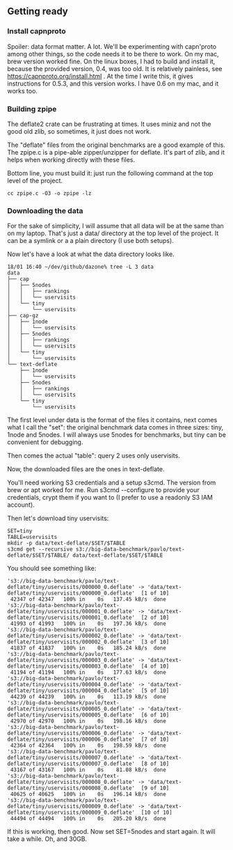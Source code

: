

## Getting ready

### Install capnproto

Spoiler: data format matter. A lot. We'll be experimenting with capn'proto 
among other things, so the code needs it to be there to work. On my mac,
brew version worked fine. On the linux boxes, I had to build and install it,
because the provided version, 0.4, was too old. It is relatively painless, see
https://capnproto.org/install.html . At the time I write this, it gives 
instructions for 0.5.3, and this version works. I have 0.6 on my mac, and
it works too.

### Building zpipe

The deflate2 crate can be frustrating at times. It uses miniz and not the good
old zlib, so sometimes, it just does not work.

The "deflate" files from the original benchmarks are a good example of this.
The zpipe.c is a pipe-able zipper/unzipper for deflate. It's part of zlib,
and it helps when working directly with these files.

Bottom line, you must build it: just run the following command at the top level
of the project.

```shell
cc zpipe.c -O3 -o zpipe -lz
```

### Downloading the data

For the sake of simplicity, I will assume that all data will be at the same
than on my laptop. That's just a data/ directory at the top level of the
project. It can be a symlink or a a plain directory (I use both setups).

Now let's have a look at what the data directory looks like.

```
18/01 16:40 ~/dev/github/dazone% tree -L 3 data
data
├── cap
│   ├── 5nodes
│   │   ├── rankings
│   │   └── uservisits
│   └── tiny
│       └── uservisits
├── cap-gz
│   ├── 1node
│   │   └── uservisits
│   ├── 5nodes
│   │   ├── rankings
│   │   └── uservisits
│   └── tiny
│       └── uservisits
└── text-deflate
    ├── 1node
    │   └── uservisits
    ├── 5nodes
    │   ├── rankings
    │   └── uservisits
    └── tiny
        └── uservisits
```

The first level under data is the format of the files it contains, next comes
what I call the "set": the original benchmark data comes in three sizes: tiny,
1node and 5nodes. I will always use 5nodes for benchmarks, but tiny can be 
convenient for debugging.

Then comes the actual "table": query 2 uses only uservisits.

Now, the downloaded files are the ones in text-deflate.

You'll need working S3 credentials and a setup s3cmd. The version from brew or
apt worked for me. Run s3cmd --configure to provide your credentials, crypt
them if you want to (I prefer to use a readonly S3 IAM account).

Then let's download tiny uservisits:

```
SET=tiny
TABLE=uservisits
mkdir -p data/text-deflate/$SET/$TABLE
s3cmd get --recursive s3://big-data-benchmark/pavlo/text-deflate/$SET/$TABLE/ data/text-deflate/$SET/$TABLE
```

You should see something like: 

```
's3://big-data-benchmark/pavlo/text-deflate/tiny/uservisits/000000_0.deflate' -> 'data/text-deflate/tiny/uservisits/000000_0.deflate'  [1 of 10]
 42347 of 42347   100% in    0s   137.45 kB/s  done
's3://big-data-benchmark/pavlo/text-deflate/tiny/uservisits/000001_0.deflate' -> 'data/text-deflate/tiny/uservisits/000001_0.deflate'  [2 of 10]
 41993 of 41993   100% in    0s   197.36 kB/s  done
's3://big-data-benchmark/pavlo/text-deflate/tiny/uservisits/000002_0.deflate' -> 'data/text-deflate/tiny/uservisits/000002_0.deflate'  [3 of 10]
 41837 of 41837   100% in    0s   185.24 kB/s  done
's3://big-data-benchmark/pavlo/text-deflate/tiny/uservisits/000003_0.deflate' -> 'data/text-deflate/tiny/uservisits/000003_0.deflate'  [4 of 10]
 41194 of 41194   100% in    0s   177.63 kB/s  done
's3://big-data-benchmark/pavlo/text-deflate/tiny/uservisits/000004_0.deflate' -> 'data/text-deflate/tiny/uservisits/000004_0.deflate'  [5 of 10]
 44239 of 44239   100% in    0s   113.19 kB/s  done
's3://big-data-benchmark/pavlo/text-deflate/tiny/uservisits/000005_0.deflate' -> 'data/text-deflate/tiny/uservisits/000005_0.deflate'  [6 of 10]
 42970 of 42970   100% in    0s   198.16 kB/s  done
's3://big-data-benchmark/pavlo/text-deflate/tiny/uservisits/000006_0.deflate' -> 'data/text-deflate/tiny/uservisits/000006_0.deflate'  [7 of 10]
 42364 of 42364   100% in    0s   198.59 kB/s  done
's3://big-data-benchmark/pavlo/text-deflate/tiny/uservisits/000007_0.deflate' -> 'data/text-deflate/tiny/uservisits/000007_0.deflate'  [8 of 10]
 43167 of 43167   100% in    0s    81.08 kB/s  done
's3://big-data-benchmark/pavlo/text-deflate/tiny/uservisits/000008_0.deflate' -> 'data/text-deflate/tiny/uservisits/000008_0.deflate'  [9 of 10]
 40625 of 40625   100% in    0s   196.14 kB/s  done
's3://big-data-benchmark/pavlo/text-deflate/tiny/uservisits/000009_0.deflate' -> 'data/text-deflate/tiny/uservisits/000009_0.deflate'  [10 of 10]
 44494 of 44494   100% in    0s   205.20 kB/s  done
```

If this is working, then good. Now set SET=5nodes and start again. It will take a while. Oh, and 30GB.


